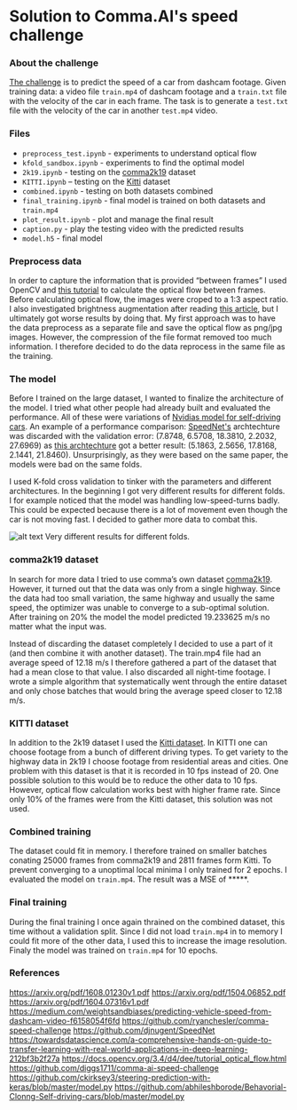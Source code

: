 # Solution to Comma.AI's speed challenge

### About the challenge
[The challenge](https://github.com/commaai/speedchallenge) is to predict the speed of a car from dashcam footage. Given training data: a video file `train.mp4` of dashcam footage and a `train.txt` file with the velocity of the car in each frame. The task is to generate a `test.txt` file with the velocity of the car in another `test.mp4` video.

### Files
* `preprocess_test.ipynb` - experiments to understand optical flow
* `kfold_sandbox.ipynb` - experiments to find the optimal model
* `2k19.ipynb` - testing on the [comma2k19](https://github.com/commaai/comma2k19) dataset
* `KITTI.ipynb` – testing on the [Kitti](http://www.cvlibs.net/datasets/kitti/index.php) dataset
* `combined.ipynb` - testing on both datasets combined
* `final_training.ipynb` - final model is trained on both datasets and `train.mp4` 
* `plot_result.ipynb` - plot and manage the final result
* `caption.py` - play the testing video with the predicted results
* `model.h5` - final model

### Preprocess data
In order to capture the information that is provided “between frames” I used OpenCV and [this tutorial]( https://docs.opencv.org/3.4/d4/dee/tutorial_optical_flow.html) to calculate the optical flow between frames. Before calculating optical flow, the images were croped to a 1:3 aspect ratio. I also investigated brightness augmentation after reading [this article]( https://medium.com/weightsandbiases/predicting-vehicle-speed-from-dashcam-video-f6158054f6fd), but I ultimately got worse results by doing that. My first approach was to have the data preprocess as a separate file and save the optical flow as png/jpg images. However, the compression of the file format removed too much information. I therefore decided to do the data reprocess in the same file as the training.

### The model
Before I trained on the large dataset, I wanted to finalize the architecture of the model. I tried what other people had already built and evaluated the performance. All of these were variations of [Nvidias model for self-driving cars](https://arxiv.org/pdf/1604.07316v1.pdf). An example of a performance comparison: [SpeedNet's](https://github.com/djnugent/SpeedNet) archtechture was discarded with the validation error: (7.8748, 6.5708, 18.3810, 2.2032, 27.6969) as [this archtechture](https://github.com/abhileshborode/Behavorial-Clonng-Self-driving-cars/blob/master/model.py) got a better result: (5.1863, 2.5656, 17.8168, 2.1441, 21.8460). Unsurprisingly, as they were based on the same paper, the models were bad on the same folds.

I used K-fold cross validation to tinker with the parameters and different architectures. In the beginning I got very different results for different folds. I for example noticed that the model was handling low-speed-turns badly. This could be expected because there is a lot of movement even though the car is not moving fast. I decided to gather more data to combat this.

![alt text](https://github.com/lukaspetersson/commaai-speed-challenge/blob/main/different_folds_result.png)
Very different results for different folds.

### comma2k19 dataset

In search for more data I tried to use comma’s own dataset [comma2k19](https://github.com/commaai/comma2k19). However, it turned out that the data was only from a single highway. Since the data had too small variation, the same highway and usually the same speed, the optimizer was unable to converge to a sub-optimal solution. After training on 20% the model the model predicted 19.233625 m/s no matter what the input was.

Instead of discarding the dataset completely I decided to use a part of it (and then combine it with another dataset). The train.mp4 file had an average speed of 12.18 m/s I therefore gathered a part of the dataset that had a mean close to that value. I also discarded all night-time footage. I wrote a simple algorithm that systematically went through the entire dataset and only chose batches that would bring the average speed closer to 12.18 m/s.

### KITTI dataset
In addition to the 2k19 dataset I used the [Kitti dataset](http://www.cvlibs.net/datasets/kitti/index.php). In KITTI one can choose footage from a bunch of different driving types. To get variety to the highway data in 2k19 I choose footage from residential areas and cities. One problem with this dataset is that it is recorded in 10 fps instead of 20. One possible solution to this would be to reduce the other data to 10 fps. However, optical flow calculation works best with higher frame rate. Since only 10% of the frames were from the Kitti dataset, this solution was not used.

### Combined training
The dataset could fit in memory. I therefore trained on smaller batches conating 25000 frames from comma2k19 and 2811 frames form Kitti. To prevent converging to a unoptimal local minima I only trained for 2 epochs. I evaluated the model on `train.mp4`. The result was a MSE of *****.

### Final training
During the final training I once again thrained on the combined dataset, this time without a validation split. Since I did not load `train.mp4` in to memory I could fit more of the other data, I used this to increase the image resolution. Finaly the model was trained on `train.mp4` for 10 epochs.


### References
https://arxiv.org/pdf/1608.01230v1.pdf
https://arxiv.org/pdf/1504.06852.pdf
https://arxiv.org/pdf/1604.07316v1.pdf
https://medium.com/weightsandbiases/predicting-vehicle-speed-from-dashcam-video-f6158054f6fd
https://github.com/ryanchesler/comma-speed-challenge
https://github.com/djnugent/SpeedNet
https://towardsdatascience.com/a-comprehensive-hands-on-guide-to-transfer-learning-with-real-world-applications-in-deep-learning-212bf3b2f27a
https://docs.opencv.org/3.4/d4/dee/tutorial_optical_flow.html
https://github.com/diggs1711/comma-ai-speed-challenge
https://github.com/ckirksey3/steering-prediction-with-keras/blob/master/model.py
https://github.com/abhileshborode/Behavorial-Clonng-Self-driving-cars/blob/master/model.py
